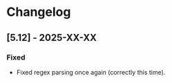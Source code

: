 # Changelog

## [5.12] - 2025-XX-XX

### Fixed
- Fixed regex parsing once again (correctly this time).